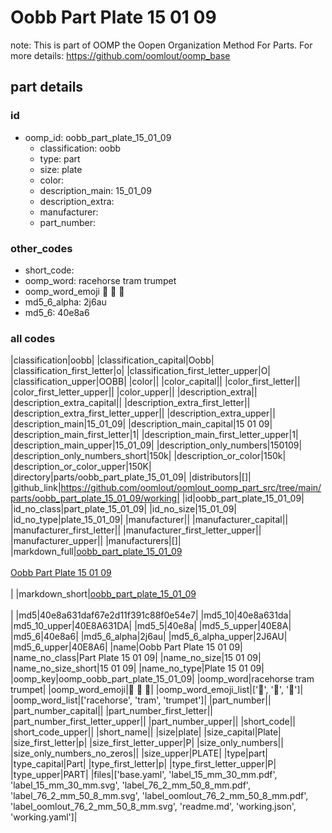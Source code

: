 # Oobb Part Plate 15 01 09  

note: This is part of OOMP the Oopen Organization Method For Parts. For more details: https://github.com/oomlout/oomp_base

##  part details





### id
* oomp_id: oobb_part_plate_15_01_09
  * classification: oobb
  * type: part
  * size: plate
  * color: 
  * description_main: 15_01_09
  * description_extra: 
  * manufacturer: 
  * part_number: 

### other_codes
* short_code: 
* oomp_word: racehorse tram trumpet
* oomp_word_emoji :racehorse: :tram: :trumpet:
* md5_6_alpha: 2j6au
* md5_6: 40e8a6

### all codes 
|classification|oobb|
|classification_capital|Oobb|
|classification_first_letter|o|
|classification_first_letter_upper|O|
|classification_upper|OOBB|
|color||
|color_capital||
|color_first_letter||
|color_first_letter_upper||
|color_upper||
|description_extra||
|description_extra_capital||
|description_extra_first_letter||
|description_extra_first_letter_upper||
|description_extra_upper||
|description_main|15_01_09|
|description_main_capital|15 01 09|
|description_main_first_letter|1|
|description_main_first_letter_upper|1|
|description_main_upper|15_01_09|
|description_only_numbers|150109|
|description_only_numbers_short|150k|
|description_or_color|150k|
|description_or_color_upper|150K|
|directory|parts/oobb_part_plate_15_01_09|
|distributors|[]|
|github_link|https://github.com/oomlout/oomlout_oomp_part_src/tree/main/parts/oobb_part_plate_15_01_09/working|
|id|oobb_part_plate_15_01_09|
|id_no_class|part_plate_15_01_09|
|id_no_size|15_01_09|
|id_no_type|plate_15_01_09|
|manufacturer||
|manufacturer_capital||
|manufacturer_first_letter||
|manufacturer_first_letter_upper||
|manufacturer_upper||
|manufacturers|[]|
|markdown_full|[oobb_part_plate_15_01_09](https://github.com/oomlout/oomlout_oomp_part_src/tree/main/parts/oobb_part_plate_15_01_09/working)<br>[](https://github.com/oomlout/oomlout_oomp_part_src/tree/main/parts/oobb_part_plate_15_01_09/working)<br>[Oobb Part Plate 15 01 09](https://github.com/oomlout/oomlout_oomp_part_src/tree/main/parts/oobb_part_plate_15_01_09/working)<br><br>|
|markdown_short|[oobb_part_plate_15_01_09](https://github.com/oomlout/oomlout_oomp_part_src/tree/main/parts/oobb_part_plate_15_01_09/working)<br><br>|
|md5|40e8a631daf67e2d11f391c88f0e54e7|
|md5_10|40e8a631da|
|md5_10_upper|40E8A631DA|
|md5_5|40e8a|
|md5_5_upper|40E8A|
|md5_6|40e8a6|
|md5_6_alpha|2j6au|
|md5_6_alpha_upper|2J6AU|
|md5_6_upper|40E8A6|
|name|Oobb Part Plate 15 01 09|
|name_no_class|Part Plate 15 01 09|
|name_no_size|15 01 09|
|name_no_size_short|15 01 09|
|name_no_type|Plate 15 01 09|
|oomp_key|oomp_oobb_part_plate_15_01_09|
|oomp_word|racehorse tram trumpet|
|oomp_word_emoji|:racehorse: :tram: :trumpet:|
|oomp_word_emoji_list|[':racehorse:', ':tram:', ':trumpet:']|
|oomp_word_list|['racehorse', 'tram', 'trumpet']|
|part_number||
|part_number_capital||
|part_number_first_letter||
|part_number_first_letter_upper||
|part_number_upper||
|short_code||
|short_code_upper||
|short_name||
|size|plate|
|size_capital|Plate|
|size_first_letter|p|
|size_first_letter_upper|P|
|size_only_numbers||
|size_only_numbers_no_zeros||
|size_upper|PLATE|
|type|part|
|type_capital|Part|
|type_first_letter|p|
|type_first_letter_upper|P|
|type_upper|PART|
|files|['base.yaml', 'label_15_mm_30_mm.pdf', 'label_15_mm_30_mm.svg', 'label_76_2_mm_50_8_mm.pdf', 'label_76_2_mm_50_8_mm.svg', 'label_oomlout_76_2_mm_50_8_mm.pdf', 'label_oomlout_76_2_mm_50_8_mm.svg', 'readme.md', 'working.json', 'working.yaml']|
